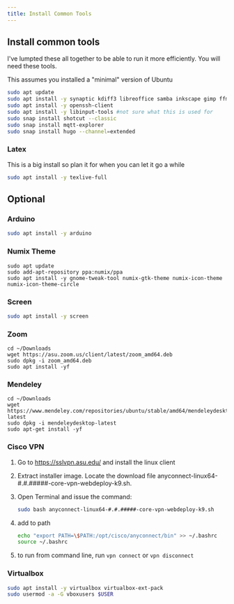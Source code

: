 ```yaml
---
title: Install Common Tools
---
```


## Install common tools

I've lumpted these all together to be able to run it more efficiently.  You will need these tools.

This assumes you installed a "minimal" version of Ubuntu

```bash
sudo apt update
sudo apt install -y synaptic kdiff3 libreoffice samba inkscape gimp ffmpeg qdirstat net-tools wireguard fritzing audacity dconf-editor kicad vlc openssh-server remmina usb-creator-gtk gmsh tmux nmap cheese p7zip-full
sudo apt install -y openssh-client
sudo apt install -y libinput-tools #not sure what this is used for
sudo snap install shotcut --classic
sudo snap install mqtt-explorer 
sudo snap install hugo --channel=extended
```

### Latex

This is a big install so plan it for when you can let it go a while

```bash
sudo apt install -y texlive-full
```

## Optional

### Arduino

```bash
sudo apt install -y arduino
```

### Numix Theme

```
sudo apt update
sudo add-apt-repository ppa:numix/ppa
sudo apt install -y gnome-tweak-tool numix-gtk-theme numix-icon-theme numix-icon-theme-circle
```

### Screen

```bash
sudo apt install -y screen
```

### Zoom

```
cd ~/Downloads
wget https://asu.zoom.us/client/latest/zoom_amd64.deb
sudo dpkg -i zoom_amd64.deb 
sudo apt install -yf
```

### Mendeley

```
cd ~/Downloads
wget https://www.mendeley.com/repositories/ubuntu/stable/amd64/mendeleydesktop-latest
sudo dpkg -i mendeleydesktop-latest
sudo apt-get install -yf
```

### Cisco VPN

1. Go to <https://sslvpn.asu.edu/> and install the linux client
1. Extract installer image.  Locate the download file anyconnect-linux64-#.#.#####-core-vpn-webdeploy-k9.sh.
1. Open Terminal and issue the command:

    ```bash
    sudo bash anyconnect-linux64-#.#.#####-core-vpn-webdeploy-k9.sh
    ```

1. add to path

    ```bash
    echo "export PATH=\$PATH:/opt/cisco/anyconnect/bin" >> ~/.bashrc
    source ~/.bashrc 
    ```
1. to run from command line, run ```vpn connect``` or ```vpn disconnect```


### Virtualbox

```bash
sudo apt install -y virtualbox virtualbox-ext-pack
sudo usermod -a -G vboxusers $USER
```
